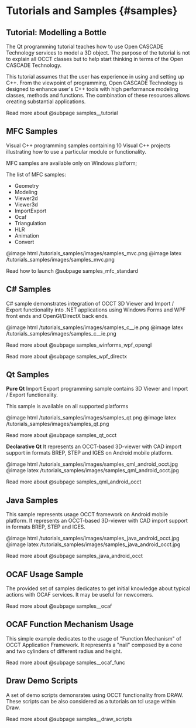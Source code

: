 ﻿Tutorials and Samples {#samples}
=====================

## Tutorial: Modelling a Bottle

The Qt programming tutorial teaches how to use Open CASCADE Technology services to model a 3D object. 
The purpose of the tutorial is not to explain all OCCT classes but 
to help start thinking in terms of the Open CASCADE Technology.

This tutorial assumes that  the user has experience in using and setting up C++. 
From the viewpoint of programming, Open CASCADE Technology is designed 
to enhance user's C++ tools with high performance modeling classes, methods and functions. 
The combination of these resources allows creating substantial applications.

Read more about @subpage samples__tutorial

## MFC Samples
Visual C++ programming samples containing 10 Visual C++ projects illustrating how to use a particular module or functionality.

MFC samples are available only on Windows platform;

The list of MFC samples:

  * Geometry
  * Modeling
  * Viewer2d
  * Viewer3d
  * ImportExport
  * Ocaf
  * Triangulation
  * HLR
  * Animation
  * Convert

@image html /tutorials_samples/images/samples_mvc.png
@image latex /tutorials_samples/images/samples_mvc.png

Read how to launch @subpage samples_mfc_standard

## C# Samples
C# sample demonstrates integration of OCCT 3D Viewer and Import / Export functionality into .NET applications
 using Windows Forms and WPF front ends and OpenGl/DirectX back ends.

@image html /tutorials_samples/images/samples_c__ie.png
@image latex /tutorials_samples/images/samples_c__ie.png

Read more about @subpage samples_winforms_wpf_opengl

Read more about @subpage samples_wpf_directx

## Qt Samples

**Pure Qt** Import Export programming sample contains 3D Viewer and Import / Export functionality.

This sample is available on all supported platforms

@image html /tutorials_samples/images/samples_qt.png
@image latex /tutorials_samples/images/samples_qt.png

Read more about @subpage samples_qt_occt

**Declarative Qt** It represents an OCCT-based 3D-viewer with CAD import support in formats BREP, STEP and IGES
 on Android mobile platform.

@image html /tutorials_samples/images/samples_qml_android_occt.jpg
@image latex /tutorials_samples/images/samples_qml_android_occt.jpg

Read more about @subpage samples_qml_android_occt

## Java Samples
This sample represents usage OCCT framework on Android mobile platform. It represents an OCCT-based 3D-viewer with 
CAD import support in formats BREP, STEP and IGES.

@image html /tutorials_samples/images/samples_java_android_occt.jpg
@image latex /tutorials_samples/images/samples_java_android_occt.jpg

Read more about @subpage samples_java_android_occt

## OCAF Usage Sample
The provided set of samples dedicates to get initial knowledge about typical actions with OCAF services.  It may be 
useful for newcomers.

Read more about @subpage samples__ocaf

## OCAF Function Mechanism Usage
This simple example dedicates to the usage of "Function Mechanism" of OCCT Application Framework. It represents a "nail" 
composed by a cone and two cylinders of different radius and height.
 
Read more about @subpage samples__ocaf_func

## Draw Demo Scripts
A set of demo scripts demonsrates using OCCT functionality from DRAW. These scripts can be also considered as a 
tutorials on tcl usage within Draw.

Read more about @subpage samples__draw_scripts

                                                 